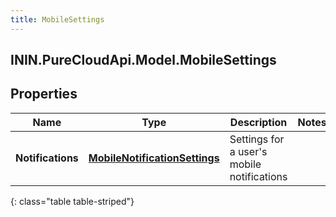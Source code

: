 ```yaml
---
title: MobileSettings
---
```

## ININ.PureCloudApi.Model.MobileSettings

## Properties

|Name | Type | Description | Notes|
|------------ | ------------- | ------------- | -------------|
| **Notifications** | [**MobileNotificationSettings**](MobileNotificationSettings.html) | Settings for a user&#39;s mobile notifications | |
{: class="table table-striped"}


